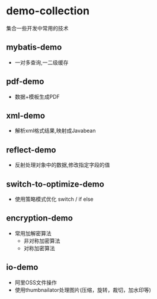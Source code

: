 # demo-collection
集合一些开发中常用的技术
## mybatis-demo 
- 一对多查询,一二级缓存
## pdf-demo
  - 数据+模板生成PDF
## xml-demo
  - 解析xml格式结果,映射成Javabean
## reflect-demo
  - 反射处理对象中的数据,修改指定字段的值
## switch-to-optimize-demo
  - 使用策略模式优化 switch / if else
## encryption-demo
  - 常用加解密算法
    - 非对称加密算法
    - 对称加密算法
## io-demo
  - 阿里OSS文件操作
  - 使用thumbnailator处理图片(压缩，旋转，裁切，加水印等)
